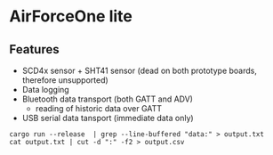 # AirForceOne lite

## Features
* SCD4x sensor + SHT41 sensor (dead on both prototype boards, therefore unsupported)
* Data logging
* Bluetooth data transport (both GATT and ADV)
    * reading of historic data over GATT
* USB serial data tansport (immediate data only)

```
cargo run --release  | grep --line-buffered "data:" > output.txt
cat output.txt | cut -d ":" -f2 > output.csv
```
